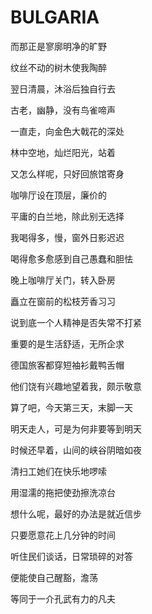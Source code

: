    

# BULGARIA

而那正是寥廓明净的旷野

纹丝不动的树木使我陶醉

翌日清晨，沐浴后独自行去

古老，幽静，没有鸟雀啼声

一直走，向金色大戟花的深处

林中空地，灿烂阳光，站着

又怎么样呢，只好回旅馆寄身

咖啡厅设在顶层，廉价的

平庸的白兰地，除此别无选择

我喝得多，慢，窗外日影迟迟

喝得愈多愈感到自己愚蠢和胆怯

晚上咖啡厅关门，转入卧房

矗立在窗前的松枝芳香习习

说到底一个人精神是否失常不打紧

重要的是生活舒适，无所企求

德国旅客都穿短袖衫戴鸭舌帽

他们饶有兴趣地望着我，颇示敬意

算了吧，今天第三天，末脚一天

明天走人，可是为何非要等到明天

时候还早着，山间的峡谷阴暗如夜

清扫工她们在快乐地啰嗦

用湿濡的拖把使劲擦洗凉台

想什么呢，最好的办法是就近信步

只要愿意花上几分钟的时间

听住民们谈话，日常琐碎的对答

便能使自己醒豁，澹荡

等同于一介孔武有力的凡夫